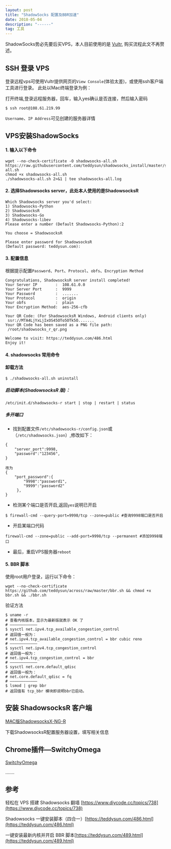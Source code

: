 ```yaml
---
layout: post
title: "ShadowSocks 配置及BBR加速"
date: 2018-05-04 
description: "------"
tag: 工具
---
```





ShadowSocks势必先要后买VPS，本人目前使用的是 [Vultr](https://www.vultr.com/?ref=7305309), 购买流程此文不再赘述。


## SSH 登录 VPS 
登录远程vps可使用Vultr提供网页的`View Console`(体验太差)，或使用ssh客户端工具进行登录。
此处以Mac终端登录为例：

打开终端,登录远程服务器，回车，输入yes确认是否连接，然后输入密码

```
$ ssh root@108.61.219.99
```
`Username`、`IP Address`可见创建的服务器详情


## VPS安装ShadowSocks


#### 1. 输入以下命令

```
wget --no-check-certificate -O shadowsocks-all.sh https://raw.githubusercontent.com/teddysun/shadowsocks_install/master/shadowsocks-all.sh
chmod +x shadowsocks-all.sh
./shadowsocks-all.sh 2>&1 | tee shadowsocks-all.log
```

#### 2. 选择Shadowsocks server，此处本人使用的是ShadowsocksR


```
Which Shadowsocks server you'd select:
1) Shadowsocks-Python
2) ShadowsocksR
3) Shadowsocks-Go
4) Shadowsocks-libev
Please enter a number (Default Shadowsocks-Python):2

You choose = ShadowsocksR

Please enter password for ShadowsocksR
(Default password: teddysun.com):

```

#### 3. 配置信息
根据提示配置`Password`、`Port`、`Protocol`、`obfs`、`Encryption Method`

```
Congratulations, ShadowsocksR server install completed!
Your Server IP        :  108.61.0.0
Your Server Port      :  9999
Your Password         :  .......
Your Protocol         :  origin
Your obfs             :  plain
Your Encryption Method:  aes-256-cfb

Your QR Code: (For ShadowsocksR Windows, Android clients only)
 ssr://MTA4LjYxLjIxOS45OTo5OTk5O.......
Your QR Code has been saved as a PNG file path:
 /root/shadowsocks_r_qr.png

Welcome to visit: https://teddysun.com/486.html
Enjoy it!
```

#### 4. shadowsocks 常用命令
#### 卸载方法

```
$ ./shadowsocks-all.sh uninstall
```

##### 启动脚本(ShadowsocksR 版)：

```
/etc/init.d/shadowsocks-r start | stop | restart | status
```

##### 多开端口

- 找到配置文件`/etc/shadowsocks-r/config.json`或（`/etc/shadowsocks.json`）,修改如下：



```
{
    "server_port":9998,
    "password":"123456",
}

改为
{
    "port_password":{
        "9998":"password1",
        "9999":"password2"
     },
}
```


- 检测某个端口是否开启,返回`yes`说明已开启

```
$ firewall-cmd --query-port=9998/tcp --zone=public #查询9998端口是否开启
```

- 开启某端口代码

```
firewall-cmd --zone=public --add-port=9998/tcp --permanent #添加9998端口
```

- 最后，重启VPS服务器`reboot`

#### 5. BBR 脚本

使用root用户登录，运行以下命令：

```
wget --no-check-certificate https://github.com/teddysun/across/raw/master/bbr.sh && chmod +x bbr.sh && ./bbr.sh
```

验证方法

```
$ uname -r
# 查看内核版本，显示为最新版就表示 OK 了
# ————————————
$ sysctl net.ipv4.tcp_available_congestion_control
# 返回值一般为：
# net.ipv4.tcp_available_congestion_control = bbr cubic reno
# ————————————
$ sysctl net.ipv4.tcp_congestion_control
# 返回值一般为：
# net.ipv4.tcp_congestion_control = bbr
# ————————————
$ sysctl net.core.default_qdisc
# 返回值一般为：
# net.core.default_qdisc = fq
# ————————————
$ lsmod | grep bbr
# 返回值有 tcp_bbr 模块即说明bbr已启动。
```




## 安装 ShadowsocksR 客户端

[MAC版ShadowsocksX-NG-R](https://github.com/qinyuhang/ShadowsocksX-NG-R/releases)

下载ShadowsocksR配置服务器设置，填写相关信息

## Chrome插件—SwitchyOmega


[SwitchyOmega](https://chrome.google.com/webstore/detail/proxy-switchyomega/padekgcemlokbadohgkifijomclgjgif?utm_source=chrome-ntp-icon)

.......





## 参考
轻松在 VPS 搭建 Shadowsocks 翻墙 [https://www.diycode.cc/topics/738](https://www.diycode.cc/topics/738)

Shadowsocks 一键安装脚本（四合一）[https://teddysun.com/486.html](https://teddysun.com/486.html)

一键安装最新内核并开启 BBR 脚本[https://teddysun.com/489.html](https://teddysun.com/489.html)










